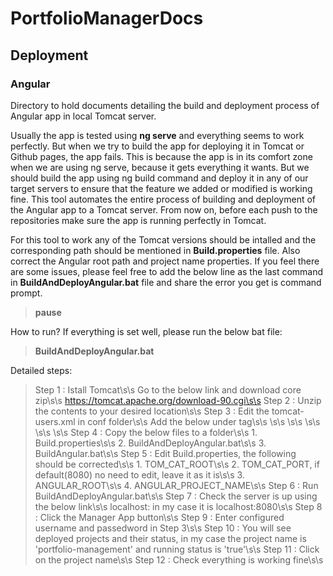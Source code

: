 # PortfolioManagerDocs
## Deployment
### Angular
Directory to hold documents detailing the build and deployment process of Angular app in local Tomcat server.

Usually the app is tested using **ng serve** and everything seems to work perfectly. But when we try to build the app for deploying it in Tomcat or Github pages, the app fails.
This is because the app is in its comfort zone when we are using ng serve, because it gets everything it wants.
But we should build the app using ng build command and deploy it in any of our target servers to ensure that the feature we added or modified is working fine.
This tool automates the entire process of building and deployment of the Angular app to a Tomcat server. 
From now on, before each push to the repositories make sure the app is running perfectly in Tomcat.

For this tool to work any of the Tomcat versions should be intalled and the corresponding path should be mentioned in **Build.properties** file. Also correct the Angular root path and project name properties.
If you feel there are some issues, please feel free to add the below line as the last command in **BuildAndDeployAngular.bat** file and share the error you get is command prompt.
>**pause**

How to run?
If everything is set well, please run the below bat file:
>**BuildAndDeployAngular.bat**

Detailed steps:
>Step 1  : Istall Tomcat\s\s
		   Go to the below link and download core zip\s\s
		   https://tomcat.apache.org/download-90.cgi\s\s
>Step 2  : Unzip the contents to your desired location\s\s
>Step 3  : Edit the tomcat-users.xml in conf folder\s\s
		   Add the below under <tomcat-users> tag\s\s
			<role rolename="manager-gui"/>\s\s
			<role rolename="manager-script"/>\s\s
			<role rolename="manager-jmx"/>\s\s
			<role rolename="manager-status"/>\s\s
			<user username="arun" password="arun" roles="manager-gui, manager-script, manager-jmx, manager-status"/>\s\s
>Step 4  : Copy the below files to a folder\s\s
			1. Build.properties\s\s
			2. BuildAndDeployAngular.bat\s\s
			3. BuildAngular.bat\s\s
>Step 5  : Edit Build.properties, the following should be corrected\s\s
			1. TOM_CAT_ROOT\s\s
			2. TOM_CAT_PORT, if default(8080) no need to edit, leave it as it is\s\s
			3. ANGULAR_ROOT\s\s
			4. ANGULAR_PROJECT_NAME\s\s
>Step 6  : Run BuildAndDeployAngular.bat\s\s
>Step 7  : Check the server is up using the below link\s\s
		   localhost:<default> in my case it is localhost:8080\s\s
>Step 8  : Click the Manager App button\s\s
>Step 9  : Enter configured username and passedword in Step 3\s\s
>Step 10 : You will see deployed projects and their status, in my case the project name is 'portfolio-management' and running status is 'true'\s\s
>Step 11 : Click on the project name\s\s
>Step 12 : Check everything is working fine\s\s